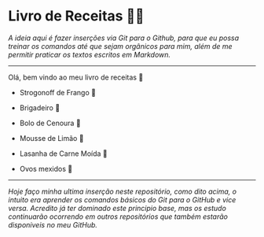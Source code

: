 # Livro de Receitas :man_cook:

_A ideia aqui é fazer inserções via Git para o Github, para que eu possa treinar os comandos até que sejam orgânicos para mim, além de me permitir praticar os textos escritos em Markdown._

---

Olá, bem vindo ao meu livro de receitas :wave:

- Strogonoff de Frango :chicken:

- Brigadeiro :chocolate_bar:

- Bolo de Cenoura :cake:

- Mousse de Limão :lemon:

- Lasanha de Carne Moída :cut_of_meat:

- Ovos mexidos :fried_egg:



---

_Hoje faço minha ultima inserção neste repositório, como dito acima, o intuito era aprender os comandos básicos do Git para o GitHub e vice versa. Acredito já ter dominado este principio base, mas os estudo continuarão ocorrendo em outros repositórios que também estarão disponiveis no meu GitHub._
